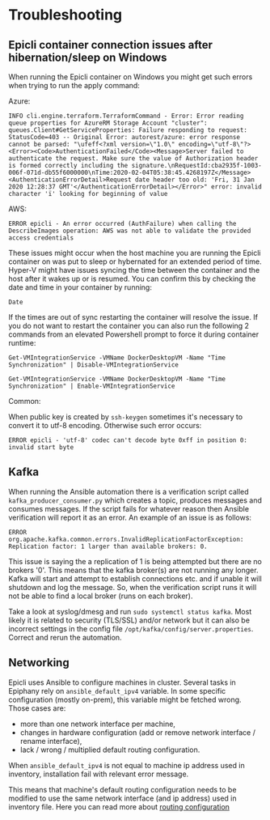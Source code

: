# Troubleshooting

## Epicli container connection issues after hibernation/sleep on Windows

When running the Epicli container on Windows you might get such errors when trying to run the apply command:

Azure:
```
INFO cli.engine.terraform.TerraformCommand - Error: Error reading queue properties for AzureRM Storage Account "cluster": queues.Client#GetServiceProperties: Failure responding to request: StatusCode=403 -- Original Error: autorest/azure: error response cannot be parsed: "\ufeff<?xml version=\"1.0\" encoding=\"utf-8\"?><Error><Code>AuthenticationFailed</Code><Message>Server failed to authenticate the request. Make sure the value of Authorization header is formed correctly including the signature.\nRequestId:cba2935f-1003-006f-071d-db55f6000000\nTime:2020-02-04T05:38:45.4268197Z</Message><AuthenticationErrorDetail>Request date header too old: 'Fri, 31 Jan 2020 12:28:37 GMT'</AuthenticationErrorDetail></Error>" error: invalid character 'ï' looking for beginning of value
```

AWS:
```
ERROR epicli - An error occurred (AuthFailure) when calling the DescribeImages operation: AWS was not able to validate the provided access credentials
```

These issues might occur when the host machine you are running the Epicli container on was put to sleep or hybernated for an extended period of time. Hyper-V might have issues syncing the time between the container and the host after it wakes up or is resumed. You can confirm this by checking the date and time in your container by running:

```shell
Date
```

If the times are out of sync restarting the container will resolve the issue. If you do not want to restart the container you can also run the following 2 commands from an elevated Powershell prompt to force it during container runtime:

```shell
Get-VMIntegrationService -VMName DockerDesktopVM -Name "Time Synchronization" | Disable-VMIntegrationService

Get-VMIntegrationService -VMName DockerDesktopVM -Name "Time Synchronization" | Enable-VMIntegrationService
```

Common:

When public key is created by `ssh-keygen` sometimes it's necessary to convert it to utf-8 encoding.
Otherwise such error occurs:

```text
ERROR epicli - 'utf-8' codec can't decode byte 0xff in position 0: invalid start byte
```

## Kafka

When running the Ansible automation there is a verification script called `kafka_producer_consumer.py` which creates a topic, produces messages and consumes messages. If the script fails for whatever reason then Ansible verification will report it as an error. An example of an issue is as follows:

```text
ERROR org.apache.kafka.common.errors.InvalidReplicationFactorException: Replication factor: 1 larger than available brokers: 0.
```

This issue is saying the a replication of 1 is being attempted but there are no brokers '0'. This means that the kafka broker(s) are not running any longer. Kafka will start and attempt to establish connections etc. and if unable it will shutdown and log the message. So, when the verification script runs it will not be able to find a local broker (runs on each broker).

Take a look at syslog/dmesg and run `sudo systemctl status kafka`. Most likely it is related to security (TLS/SSL) and/or network but it can also be incorrect settings in the config file `/opt/kafka/config/server.properties`. Correct and rerun the automation.

## Networking

Epicli uses Ansible to configure machines in cluster. Several tasks in Epiphany rely on ```ansible_default_ipv4``` variable.
In some specific configuration (mostly on-prem), this variable might be fetched wrong. Those cases are:
- more than one network interface per machine,
- changes in hardware configuration (add or remove network interface / rename interface),
- lack / wrong / multiplied default routing configuration.

When ```ansible_default_ipv4``` is not equal to machine ip address used in inventory, installation fail with relevant error message.

This means that machine's default routing configuration needs to be modified to use the same network interface (and ip address) used in inventory file.
Here you can read more about [routing configuration](http://linux-ip.net/html/basic-changing.html#basic-changing-default)
